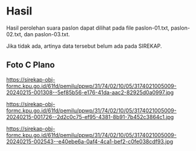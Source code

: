 # Hasil

Hasil perolehan suara paslon dapat dilihat pada file paslon-01.txt, paslon-02.txt, dan paslon-03.txt.

Jika tidak ada, artinya data tersebut belum ada pada SIREKAP.

## Foto C Plano

https://sirekap-obj-formc.kpu.go.id/61fd/pemilu/ppwp/31/74/02/10/05/3174021005009-20240215-001308--5ef85b56-e176-41da-aac2-82925d0a0997.jpg

https://sirekap-obj-formc.kpu.go.id/61fd/pemilu/ppwp/31/74/02/10/05/3174021005009-20240215-001726--2d2c0c75-ef95-4381-8b91-7b452c3864c1.jpg

https://sirekap-obj-formc.kpu.go.id/61fd/pemilu/ppwp/31/74/02/10/05/3174021005009-20240215-002543--e40ebe6a-0af4-4ca1-bef2-c0fe038cdf93.jpg
